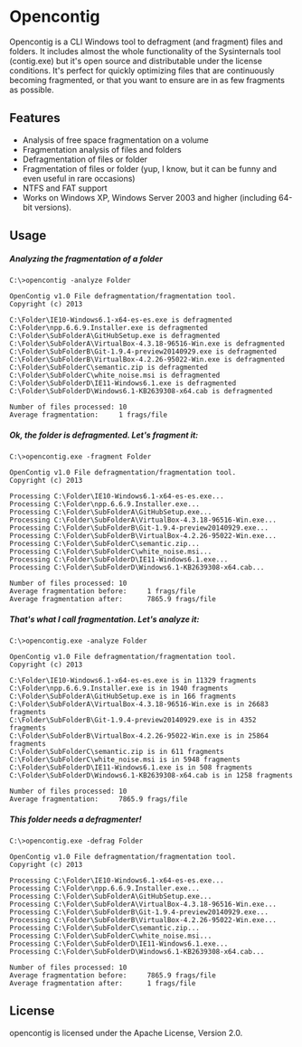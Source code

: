# Opencontig
Opencontig is a CLI Windows tool to defragment (and fragment) files and folders. It includes almost the whole functionality of the Sysinternals tool (contig.exe) but it's open source and distributable under the license conditions.
It's perfect for quickly optimizing files that are continuously becoming fragmented, or that you want to ensure are in as few fragments as possible.

## Features
* Analysis of free space fragmentation on a volume
* Fragmentation analysis of files and folders
* Defragmentation of files or folder
* Fragmentation of files or folder (yup, I know, but it can be funny and even useful in rare occasions)
* NTFS and FAT support
* Works on Windows XP, Windows Server 2003 and higher (including 64-bit versions).
## Usage
##### Analyzing the fragmentation of a folder
```
C:\>opencontig -analyze Folder

OpenContig v1.0 File defragmentation/fragmentation tool.
Copyright (c) 2013 

C:\Folder\IE10-Windows6.1-x64-es-es.exe is defragmented
C:\Folder\npp.6.6.9.Installer.exe is defragmented
C:\Folder\SubFolderA\GitHubSetup.exe is defragmented
C:\Folder\SubFolderA\VirtualBox-4.3.18-96516-Win.exe is defragmented
C:\Folder\SubFolderB\Git-1.9.4-preview20140929.exe is defragmented
C:\Folder\SubFolderB\VirtualBox-4.2.26-95022-Win.exe is defragmented
C:\Folder\SubFolderC\semantic.zip is defragmented
C:\Folder\SubFolderC\white_noise.msi is defragmented
C:\Folder\SubFolderD\IE11-Windows6.1.exe is defragmented
C:\Folder\SubFolderD\Windows6.1-KB2639308-x64.cab is defragmented

Number of files processed: 10
Average fragmentation:     1 frags/file
```
##### Ok, the folder is defragmented. Let's fragment it: 
```
C:\>opencontig.exe -fragment Folder

OpenContig v1.0 File defragmentation/fragmentation tool.
Copyright (c) 2013 

Processing C:\Folder\IE10-Windows6.1-x64-es-es.exe...
Processing C:\Folder\npp.6.6.9.Installer.exe...
Processing C:\Folder\SubFolderA\GitHubSetup.exe...
Processing C:\Folder\SubFolderA\VirtualBox-4.3.18-96516-Win.exe...
Processing C:\Folder\SubFolderB\Git-1.9.4-preview20140929.exe...
Processing C:\Folder\SubFolderB\VirtualBox-4.2.26-95022-Win.exe...
Processing C:\Folder\SubFolderC\semantic.zip...
Processing C:\Folder\SubFolderC\white_noise.msi...
Processing C:\Folder\SubFolderD\IE11-Windows6.1.exe...
Processing C:\Folder\SubFolderD\Windows6.1-KB2639308-x64.cab...

Number of files processed: 10
Average fragmentation before:     1 frags/file
Average fragmentation after:      7865.9 frags/file
```
##### That's what I call fragmentation. Let's analyze it:
```
C:\>opencontig.exe -analyze Folder

OpenContig v1.0 File defragmentation/fragmentation tool.
Copyright (c) 2013 

C:\Folder\IE10-Windows6.1-x64-es-es.exe is in 11329 fragments
C:\Folder\npp.6.6.9.Installer.exe is in 1940 fragments
C:\Folder\SubFolderA\GitHubSetup.exe is in 166 fragments
C:\Folder\SubFolderA\VirtualBox-4.3.18-96516-Win.exe is in 26683 fragments
C:\Folder\SubFolderB\Git-1.9.4-preview20140929.exe is in 4352 fragments
C:\Folder\SubFolderB\VirtualBox-4.2.26-95022-Win.exe is in 25864 fragments
C:\Folder\SubFolderC\semantic.zip is in 611 fragments
C:\Folder\SubFolderC\white_noise.msi is in 5948 fragments
C:\Folder\SubFolderD\IE11-Windows6.1.exe is in 508 fragments
C:\Folder\SubFolderD\Windows6.1-KB2639308-x64.cab is in 1258 fragments

Number of files processed: 10
Average fragmentation:     7865.9 frags/file
```
##### This folder needs a defragmenter!
```
C:\>opencontig.exe -defrag Folder

OpenContig v1.0 File defragmentation/fragmentation tool.
Copyright (c) 2013 

Processing C:\Folder\IE10-Windows6.1-x64-es-es.exe...
Processing C:\Folder\npp.6.6.9.Installer.exe...
Processing C:\Folder\SubFolderA\GitHubSetup.exe...
Processing C:\Folder\SubFolderA\VirtualBox-4.3.18-96516-Win.exe...
Processing C:\Folder\SubFolderB\Git-1.9.4-preview20140929.exe...
Processing C:\Folder\SubFolderB\VirtualBox-4.2.26-95022-Win.exe...
Processing C:\Folder\SubFolderC\semantic.zip...
Processing C:\Folder\SubFolderC\white_noise.msi...
Processing C:\Folder\SubFolderD\IE11-Windows6.1.exe...
Processing C:\Folder\SubFolderD\Windows6.1-KB2639308-x64.cab...

Number of files processed: 10
Average fragmentation before:     7865.9 frags/file
Average fragmentation after:      1 frags/file
```
## License
opencontig is licensed under the Apache License, Version 2.0.
